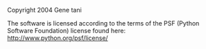 Copyright 2004 Gene tani

The software is licensed according to the terms of the PSF (Python Software Foundation) license found here: http://www.python.org/psf/license/